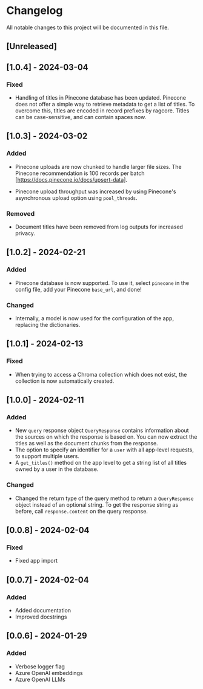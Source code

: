 # Changelog

All notable changes to this project will be documented in this file.

## [Unreleased]

## [1.0.4] - 2024-03-04

### Fixed

- Handling of titles in Pinecone database has been updated. Pinecone does not offer a simple way to retrieve metadata to get a list of titles. To overcome this, titles are encoded in record prefixes by ragcore. Titles can be case-sensitive, and can contain spaces now.

## [1.0.3] - 2024-03-02

### Added

- Pinecone uploads are now chunked to handle larger file sizes. The Pinecone recommendation is 100 records per batch [https://docs.pinecone.io/docs/upsert-data].

- Pinecone upload throughput was increased by using Pinecone's asynchronous upload option using `pool_threads`.

### Removed

- Document titles have been removed from log outputs for increased privacy.

## [1.0.2] - 2024-02-21

### Added

- Pinecone database is now supported. To use it, select `pinecone` in the config file, add your Pinecone `base_url`, and done!

### Changed

- Internally, a model is now used for the configuration of the app, replacing the dictionaries.

## [1.0.1] - 2024-02-13

### Fixed

- When trying to access a Chroma collection which does not exist, the collection is now automatically created.

## [1.0.0] - 2024-02-11

### Added

- New `query` response object `QueryResponse` contains information about the sources on which the response is based on. You can now extract the titles as well as the document chunks from the response.
- The option to specify an identifier for a `user` with all app-level requests, to support multiple users.
- A `get_titles()` method on the app level to get a string list of all titles owned by a user in the database.

### Changed

- Changed the return type of the query method to return a `QueryResponse` object instead of an optional string. To get the response string as before, call `response.content` on the query response.

## [0.0.8] - 2024-02-04

### Fixed

- Fixed app import

## [0.0.7] - 2024-02-04

### Added

- Added documentation
- Improved docstrings

## [0.0.6] - 2024-01-29

### Added

- Verbose logger flag
- Azure OpenAI embeddings
- Azure OpenAI LLMs
